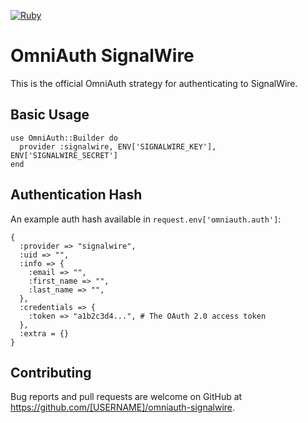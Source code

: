 [![Ruby](https://github.com/ryanwi/omniauth-signalwire/actions/workflows/ruby.yml/badge.svg)](https://github.com/ryanwi/omniauth-signalwire/actions/workflows/ruby.yml)

# OmniAuth SignalWire

This is the official OmniAuth strategy for authenticating to SignalWire.

## Basic Usage

    use OmniAuth::Builder do
      provider :signalwire, ENV['SIGNALWIRE_KEY'], ENV['SIGNALWIRE_SECRET']
    end

## Authentication Hash
An example auth hash available in `request.env['omniauth.auth']`:

```
{
  :provider => "signalwire",
  :uid => "",
  :info => {
    :email => "",
    :first_name => "",
    :last_name => "",
  },
  :credentials => {
    :token => "a1b2c3d4...", # The OAuth 2.0 access token
  },
  :extra = {}
}
```

## Contributing

Bug reports and pull requests are welcome on GitHub at https://github.com/[USERNAME]/omniauth-signalwire.
